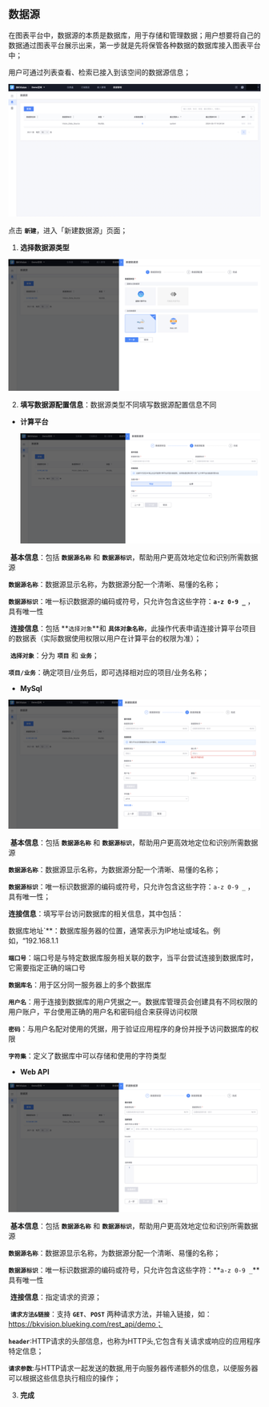 ## 数据源

在图表平台中，数据源的本质是数据库，用于存储和管理数据；用户想要将自己的数据通过图表平台展示出来，第一步就是先将保管各种数据的数据库接入图表平台中；

用户可通过列表查看、检索已接入到该空间的数据源信息；

![data-sourc](../media/data-source.png)

点击 **`新建`**，进入「新建数据源」页面；

1. **选择数据源类型**

![data-source1](../media/data-source1.png)

2. **填写数据源配置信息**：数据源类型不同填写数据源配置信息不同

- **计算平台**

  ![data-source](../media/data-source2.png)

​         **基本信息**：包括 **`数据源名称`** 和 **`数据源标识`**，帮助用户更高效地定位和识别所需数据源

​                  **`数据源名称`**：数据源显示名称，为数据源分配一个清晰、易懂的名称；

​                  **`数据源标识`**：唯一标识数据源的编码或符号，只允许包含这些字符：**`a-z 0-9 _`** ，具有唯一性

​         **连接信息**：包括 **`选择对象`**和 **`具体对象名称`**，此操作代表申请连接计算平台项目的数据表（实际数据使用权限以用户在计算平台的权限为准）；

​                   **`选择对象`**：分为 **`项目`** 和 **`业务`**；

​                   **`项目/业务`**：确定项目/业务后，即可选择相对应的项目/业务名称；

- **MySql**

![data-source3](../media/data-source3.png)

​      **基本信息**：包括 **`数据源名称`** 和 **`数据源标识`**，帮助用户更高效地定位和识别所需数据源

​              **`数据源名称`**：数据源显示名称，为数据源分配一个清晰、易懂的名称；

​              **`数据源标识`**：唯一标识数据源的编码或符号，只允许包含这些字符：`a-z 0-9 _` ，具有唯一性；

​      **连接信息**：填写平台访问数据库的相关信息，其中包括：

​              数据库地址`**：数据库服务器的位置，通常表示为IP地址或域名。例如，“192.168.1.1

​              **`端口号`**：端口号是与特定数据库服务相关联的数字，当平台尝试连接到数据库时，它需要指定正确的端口号

​              **`数据库名`**：用于区分同一服务器上的多个数据库

​              **`用户名`**：用于连接到数据库的用户凭据之一。数据库管理员会创建具有不同权限的用户账户，平台使用正确的用户名和密码组合来获得访问权限

​              **`密码`**：与用户名配对使用的凭据，用于验证应用程序的身份并授予访问数据库的权限

​              **`字符集`**：定义了数据库中可以存储和使用的字符类型

- **Web API**

![data-source4](../media/data-source4.png)

​      **基本信息**：包括 **`数据源名称`** 和 **`数据源标识`**，帮助用户更高效地定位和识别所需数据源

​              **`数据源名称`**：数据源显示名称，为数据源分配一个清晰、易懂的名称；

​              **`数据源标识`**：唯一标识数据源的编码或符号，只允许包含这些字符：**`a-z 0-9 _`**具有唯一性

​      **连接信息**：指定请求的资源；

​              **`请求方法&链接`**：支持 **`GET`**、**`POST`** 两种请求方法，并输入链接，如：https://bkvision.blueking.com/rest_api/demo；

​               **`header`**:HTTP请求的头部信息，也称为HTTP头,它包含有关请求或响应的应用程序特定信息；

​                **`请求参数`**:与HTTP请求一起发送的数据,用于向服务器传递额外的信息，以便服务器可以根据这些信息执行相应的操作；

3. **完成**